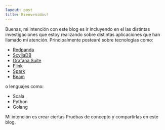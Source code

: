 ```yaml
---
layout: post
title: Bienvenidos!
---
```




Buenas, mi intención con este blog es ir incluyendo en el las distintas investigaciones que estoy realizando sobre distintas aplicaciones que han llamado mi atención.
Principalmente postearé sobre tecnologias como:

-  [Redpanda](https://redpanda.com/)
-  [ScyllaDB](https://www.scylladb.com/)
-  [Grafana Suite](https://grafana.com/) 
-  [Flink](https://flink.apache.org/)
-  [Spark](https://spark.apache.org/)
-  [Beam](https://beam.apache.org/)

o lenguajes como:

- Scala
- Python
- Golang

Mi intención es crear ciertas Pruebas de concepto y compartirlas en este blog.
